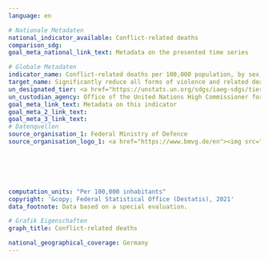 ```yaml
---
language: en    

# Nationale Metadaten    
national_indicator_available: Conflict-related deaths    
comparison_sdg:     
goal_meta_national_link_text: Metadata on the presented time series    

# Globale Metadaten    
indicator_name: Conflict-related deaths per 100,000 population, by sex, age and cause    
target_name: Significantly reduce all forms of violence and related death rates everywhere    
un_designated_tier: <a href="https://unstats.un.org/sdgs/iaeg-sdgs/tier-classification/" title="Click here for more information on the UN tier classification."  target="_blank">Tier II</a>    
un_custodian_agency: Office of the United Nations High Commissioner for Human Rights (OHCHR)    
goal_meta_link_text: Metadata on this indicator    
goal_meta_2_link_text:     
goal_meta_3_link_text:         
# Datenquellen
source_organisation_1: Federal Ministry of Defence
source_organisation_logo_1: <a href="https://www.bmvg.de/en"><img src="https://g205sdgs.github.io/sdg-indicators/public/OrgImgEn/bmvg.png" alt="Logo bmvg" style="height:60px; width:148px"/></a>





    
computation_units: "Per 100,000 inhabitants"    
copyright: '&copy; Federal Statistical Office (Destatis), 2021'    
data_footnote: Data based on a special evaluation.    

# Grafik Eigenschaften    
graph_title: Conflict-related deaths    

national_geographical_coverage: Germany    
---
```


<span></span>